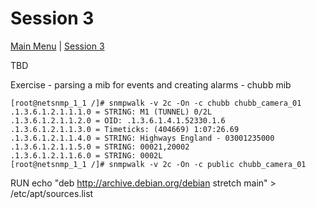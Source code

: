 # Session 3

[Main Menu](../README.md) | [Session 3](../session3/README.md)


TBD



Exercise - parsing a mib for events and creating alarms - chubb mib

```
[root@netsnmp_1_1 /]# snmpwalk -v 2c -On -c chubb chubb_camera_01
.1.3.6.1.2.1.1.1.0 = STRING: M1 (TUNNEL) 0/2L
.1.3.6.1.2.1.1.2.0 = OID: .1.3.6.1.4.1.52330.1.6
.1.3.6.1.2.1.1.3.0 = Timeticks: (404669) 1:07:26.69
.1.3.6.1.2.1.1.4.0 = STRING: Highways England - 03001235000
.1.3.6.1.2.1.1.5.0 = STRING: 00021,20002
.1.3.6.1.2.1.1.6.0 = STRING: 0002L
[root@netsnmp_1_1 /]# snmpwalk -v 2c -On -c public chubb_camera_01
```
RUN echo "deb http://archive.debian.org/debian stretch main" > /etc/apt/sources.list


